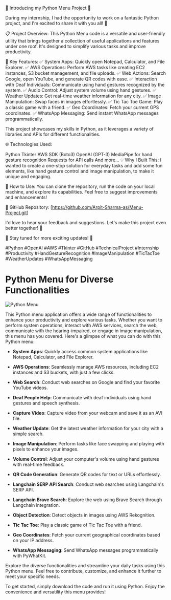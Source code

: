 🚀 Introducing my Python Menu Project 🚀

During my internship, I had the opportunity to work on a fantastic Python project, and I'm excited to share it with you all! 🐍

📋 Project Overview:
This Python Menu code is a versatile and user-friendly utility that brings together a collection of useful applications and features under one roof. It's designed to simplify various tasks and improve productivity.

🧐 Key Features:
✅ System Apps: Quickly open Notepad, Calculator, and File Explorer.
✅ AWS Operations: Perform AWS tasks like creating EC2 instances, S3 bucket management, and file uploads.
✅ Web Actions: Search Google, open YouTube, and generate QR codes with ease.
✅ Interaction with Deaf Individuals: Communicate using hand gestures recognized by the system.
✅ Audio Control: Adjust system volume using hand gestures.
✅ Weather Updates: Get real-time weather information for any city.
✅ Image Manipulation: Swap faces in images effortlessly.
✅ Tic Tac Toe Game: Play a classic game with a friend.
✅ Geo Coordinates: Fetch your current GPS coordinates.
✅ WhatsApp Messaging: Send instant WhatsApp messages programmatically.

This project showcases my skills in Python, as it leverages a variety of libraries and APIs for different functionalities.

🌐 Technologies Used:

Python
Tkinter
AWS SDK (Boto3)
OpenAI (GPT-3)
MediaPipe for hand gesture recognition
Requests for API calls
And more...
💡 Why I Built This:
I wanted to create a one-stop solution for everyday tasks and add some fun elements, like hand gesture control and image manipulation, to make it unique and engaging.

📌 How to Use:
You can clone the repository, run the code on your local machine, and explore its capabilities. Feel free to suggest improvements and enhancements!

🔗 GitHub Repository: [https://github.com/Arpit-Sharma-as/Menu-Project.git]

I'd love to hear your feedback and suggestions. Let's make this project even better together! 🙌

📢 Stay tuned for more exciting updates! 📢

#Python #OpenAI #AWS #Tkinter #GitHub #TechnicalProject #Internship #Productivity #HandGestureRecognition #ImageManipulation #TicTacToe #WeatherUpdates #WhatsAppMessaging

# Python Menu for Diverse Functionalities

![Python Menu](link-to-menu-icon.png)

This Python menu application offers a wide range of functionalities to enhance your productivity and explore various tasks. Whether you want to perform system operations, interact with AWS services, search the web, communicate with the hearing-impaired, or engage in image manipulation, this menu has you covered. Here's a glimpse of what you can do with this Python menu:

- **System Apps**: Quickly access common system applications like Notepad, Calculator, and File Explorer.

- **AWS Operations**: Seamlessly manage AWS resources, including EC2 instances and S3 buckets, with just a few clicks.

- **Web Search**: Conduct web searches on Google and find your favorite YouTube videos.

- **Deaf People Help**: Communicate with deaf individuals using hand gestures and speech synthesis.

- **Capture Video**: Capture video from your webcam and save it as an AVI file.

- **Weather Update**: Get the latest weather information for your city with a simple search.

- **Image Manipulation**: Perform tasks like face swapping and playing with pixels to enhance your images.

- **Volume Control**: Adjust your computer's volume using hand gestures with real-time feedback.

- **QR Code Generation**: Generate QR codes for text or URLs effortlessly.

- **Langchain SERP API Search**: Conduct web searches using Langchain's SERP API.

- **Langchain Brave Search**: Explore the web using Brave Search through Langchain integration.

- **Object Detection**: Detect objects in images using AWS Rekognition.

- **Tic Tac Toe**: Play a classic game of Tic Tac Toe with a friend.

- **Geo Coordinates**: Fetch your current geographical coordinates based on your IP address.

- **WhatsApp Messaging**: Send WhatsApp messages programmatically with PyWhatKit.

Explore the diverse functionalities and streamline your daily tasks using this Python menu. Feel free to contribute, customize, and enhance it further to meet your specific needs.

To get started, simply download the code and run it using Python. Enjoy the convenience and versatility this menu provides!
